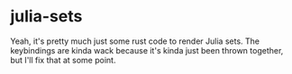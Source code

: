 # julia-sets
Yeah, it's pretty much just some rust code to render Julia sets.
The keybindings are kinda wack because it's kinda just been thrown together, but I'll fix that at some point.
